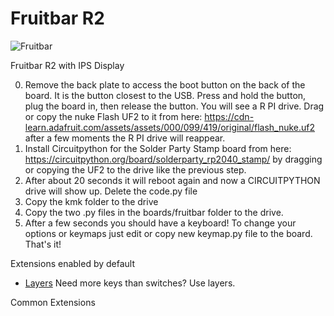 # Fruitbar R2

![Fruitbar](https://p3dstore.com/cdn/shop/products/Fruitbarskele-5.jpg)

Fruitbar R2 with IPS Display

0. Remove the back plate to access the boot button on the back of the board.  It is the button closest to the USB. Press and hold the button, plug the board in, then release the button.  You will see a R PI drive.  Drag or copy the nuke Flash UF2 to it from here:
   https://cdn-learn.adafruit.com/assets/assets/000/099/419/original/flash_nuke.uf2 after a few moments the R PI drive will reappear.
1. Install Circuitpython for the Solder Party Stamp board from here: https://circuitpython.org/board/solderparty_rp2040_stamp/ by dragging or copying the UF2 to the drive like the previous step.
2. After about 20 seconds it will reboot again and now a CIRCUITPYTHON drive will show up.  Delete the code.py file
3. Copy the kmk folder to the drive
4. Copy the two .py files in the boards/fruitbar folder to the drive.
5. After a few seconds you should have a keyboard!  To change your options or keymaps just edit or copy new keymap.py file to the board.  That's it!


Extensions enabled by default  
- [Layers](/docs/en/layers.md) Need more keys than switches? Use layers.


Common Extensions


